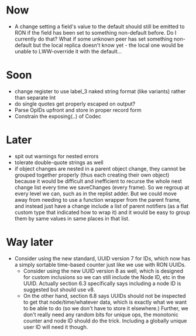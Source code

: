 # Now
- A change setting a field's value to the default should still be emitted to RON if the field has been set to something non-default before. Do I currently do that? What if some unknown peer has set something non-default but the local replica doesn't know yet - the local one would be unable to LWW-override it with the default...



# Soon
- change register to use label_3 naked string format (like variants) rather than separate Int
- do single quotes get properly escaped on output?
- Parse OpIDs upfront and store in proper record form
- Constrain the exposing(..) of Codec



# Later
- spit out warnings for nested errors
- tolerate double-quote strings as well
- if object changes are nested in a parent object change, they cannot be grouped together properly (thus each creating their own object) because it would be difficult and inefficient to recurse the whole nest change list every time we saveChanges (every frame). So we regroup at every level we can, such as in the replist adder. But we could move away from needing to use a function wrapper from the parent frame, and instead just have a change include a list of parent notifiers (as a flat custom type that indicated how to wrap it) and it would be easy to group them by same values in same places in that list.

# Way later
- Consider using the new standard, UUID version 7 for IDs, which now has a simply sortable time-based counter just like we use with RON UUIDs.
  - Consider using the new UUID version 8 as well, which is designed for custom inclusions so we can still include the Node ID, etc in the UUID. Actually section 6.3 specifically says including a node ID is suggested but should use v8.
  - On the other hand, section 6.8 says UUIDs should not be inspected to get that node/time/whatever data, which is exactly what we want to be able to do (so we don't have to store it elsewhere.) Further, we don't really need any random bits for unique ops, the monotonic counter and node ID should do the trick. Including a globally unique user ID will need it though.
